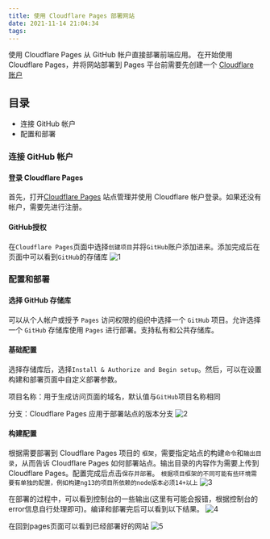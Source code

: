 ```yaml
---
title: 使用 Cloudflare Pages 部署网站
date: 2021-11-14 21:04:34
tags:
---
```


使用 Cloudflare Pages 从 GitHub 帐户直接部署前端应用。
在开始使用 Cloudflare Pages，并将网站部署到 Pages 平台前需要先创建一个 [Cloudflare 账户](https://dash.cloudflare.com/sign-up)

## 目录

- 连接 GitHub 帐户
- 配置和部署

### 连接 GitHub 帐户

#### 登录 Cloudflare Pages
首先，打开[Cloudflare Pages](https://pages.cloudflare.com/) 站点管理并使用 Cloudflare 帐户登录。如果还没有帐户，需要先进行注册。

#### GitHub授权
在`Cloudflare Pages`页面中选择`创建项目`并将`GitHub`账户添加进来。添加完成后在页面中可以看到`GitHub`的存储库
![1](http://jsnext.icu/20211114212219.png)

### 配置和部署

#### 选择 GitHub 存储库
可以从个人帐户或授予 `Pages` 访问权限的组织中选择一个 `GitHub` 项目。允许选择一个 `GitHub` 存储库使用 `Pages` 进行部署。支持私有和公共存储库。

#### 基础配置
选择存储库后，选择`Install & Authorize and Begin setup`。然后，可以在设置构建和部署页面中自定义部署参数。

项目名称：用于生成访问页面的域名，默认值与`GitHub`项目名称相同

分支：Cloudflare Pages 应用于部署站点的版本分支
![2](http://jsnext.icu/20211114213047.png)

#### 构建配置
根据需要部署到 Cloudflare Pages 项目的 `框架`，需要指定站点的构建`命令`和`输出目录`，从而告诉 Cloudflare Pages 如何部署站点。输出目录的内容作为需要上传到 Cloudflare Pages。配置完成后点击`保存并部署`。
`根据项目框架的不同可能有些环境需要有单独的配置，例如构建ng13的项目所依赖的node版本必须14+以上`
![3](http://jsnext.icu/20211114213901.png)

在部署的过程中，可以看到控制台的一些输出(这里有可能会报错，根据控制台的error信息自行处理即可)。编译和部署完后可以看到以下结果。
![4](http://jsnext.icu/20211114214001.png)

在回到pages页面可以看到已经部署好的网站
![5](http://jsnext.icu/20211114214448.png)